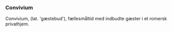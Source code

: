 ### Convivium


Convivium, (lat. 'gæstebud'), fællesmåltid med indbudte gæster i et romersk privathjem.